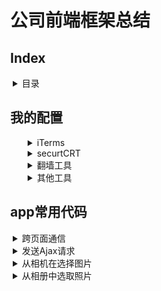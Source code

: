 <style>
    * {
        padding-left: 4px;
    }
</style>
<h1>公司前端框架总结</h1>

<h2>Index</h2>
<details>
    <summary>目录</summary>
    <ul>
        <a href="#myConfig">我的软件配置</a>
        <li>app</li>
        <li>web</li>
        <li>backend</li>
        <li>数据库</li>
    </ul>
</details>


<h2 id='myConfig'>我的配置</h2>
<ul>
    <details>
        <summary>iTerms</summary>
        <ul>
        <li>官网下载iTerms</li>
        <li>安装node, git</li>
        <li>npm youdao/http-server -c-1 </li>
        <li> 设置透明(Perference-Profiles-Window-Transparency)</li>
        <li>设置全屏依然半透明(Perference-General-Native full screen windows)</li>
    </details>
    <details>
        <summary>securtCRT</summary>
        <ul>
            <li>下载(securtCRT 史蒂芬周的博客)</li>
            <li>
                连接服务器
                <div>
                    <img src="./img/svn.png" alt="" width=400 height: 300>
                </div>
            </li>
            <li>
                我的习惯 
                <pre>
                    curl -L  z.sh 到 ~/z.sh  
                    curl -L bashrc.sh为 ~/.bashrc
                    curl -L vimrc ~/.vimrc
                </pre>
            </li>
        </ul>
    </details>
    <details>
        <summary>翻墙工具</summary>
        <ul> 
           <li>蓝灯: https://github.com/getlantern/lantern</li>
           <li>shadowsocks: https://portal.shadowsocks.com/clientarea.php?language=chinese</li>
        </ul>
    </details>
    <details>
        <summary>其他工具</summary>
        <ul>
            <li>paste(关键词: xclient paste mac)</li>
            <li>搜狗输入法(设置 中英文都用英文标点)</li>
            <li>xsope(关键词: xclient xcope mac)</li>
        </ul>
    </details>
</ul>

<h2 id="app">app常用代码</h2>


<details>
    <summary>跨页面通信</summary>
    <p>使用这个方法之前,这两个页面需已经用openWin方法打开了</p>
<pre>

// 写在当前页面
var arg = {
  type: 'refresh',
}
var jsFun = 'init(' + JSON.stringify(arg) + ')';
api.execScript({
    name: 'xxx',
    script: jsFun
})

// 写在接受信息的页面, 这些一般写在init里面
var arg = arguments[0] ? arguments[0] : '';
if (arg) {
    switch (arg.type) {
        case 'refresh':
            // ....
            break;
    }
}

</pre>
</details>

<details>
    <summary>发送Ajax请求</summary>
    <pre>

    self.errors = ko.validation.group([])
    self.isValid = ko.computed(function() {
        return self.errors().length === 0;
    })

    self.setUser = function() {
        if (!self.isValid()) {
            api.toast({
                msg: self.errors()[0],
                location: 'middle'
            });
            return false;
        }

        var modelData = {}
        
        if (self.qq.hasChanges()) {
            modelData.qq = self.qq();
        }

        if ($.fn.isEmpty(modelData)) {
            api.toast({
                msg: '没有进行任何修改',
                location: 'middle'
            });
            return false;
        }

        $('.spinner').show();
        api.ajax({
            url: webhost + '/app/user/setpost',
            method: 'post',
            headers: {
                "user-agent": navigator.userAgent,
                "Cookie": 'PHPSESSID=' + $api.getStorage('PHPSESSID'),
                "X-Requested-With": 'XMLHttpRequest'
            },
            data: {
                body: JSON.stringify(modelData)
            }
        }, function(ret, err) {
            if (ret) {
                switch (ret.code) {
                    case 1:
                        self.commit();
                        self.beginEdit();
                        api.toast({
                            msg: '保存修改成功!',
                            location: 'middle'
                        });

                        break;
                    case 911:
                        api.openWin({
                            name: 'login',
                            url: 'widget://html/login.html'
                        });
                        break;
                    case 2003:
                        api.toast({
                            msg: ret.message,
                            location: 'middle'
                        });
                        break;
                    default:
                        api.toast({
                            msg: '保存修改失败!',
                            location: 'middle'
                        });
                }
            } else {
                api.toast({
                    msg: err.msg,
                    location: 'middle'
                });
            }
            $('.spinner').hide();
        });
    } 

    </pre>
    
</details>

<details>
    <summary>从相机在选择图片</summary>
    <pre>

<!-- 
/* html * /
<div class="ui-actionsheet" id="choose">
    <div class="ui-actionsheet-cnt">
        <button tapmode data-bind="click: cameraClick.bind($data, 180, 180)">拍照</button>
        <button tapmode data-bind="click: albumClick.bind($data, 180, 180)">从手机相册选择</button>
        <button tapmode data-bind="click: cancelChooseClick">取消</button>
    </div>
</div>
-->
/* js * /
self.cameraClick = function() {
        $('#choose').removeClass('show');
        api.getPicture({
            sourceType: 'camera',
            mediaValue: 'pic',
            destinationType: 'url',
            quality: 100
        }, function(ret, err) {
            if (ret.data == '') {
                return false;
            }
            if (ret) {
                qcloudCos.initCOSClient({
                    appId: jsParam.appId,
                    region: jsParam.region,
                });
                api.showProgress({
                    style: 'default',
                    animationType: 'fade',
                    title: '图片上传',
                    modal: false
                });
                var cosPath = 'company/' + (new Date()).valueOf()
                qcloudCos.putObject({
                    bucket: jsParam.bucket,
                    cosPath: cosPath,
                    localPath: ret.data,
                    insertOnly: "1",
                    sign: jsParam.upToken
                }, function(res) {
                    if (res.type == 'onProgress') {
                        var progress = (res.currentSize / res.totalSize * 100).toFixed(0) + '%';
                    } else if (res.type == 'onComplete') {
                        self.headimgurl(cosPath);
                        api.hideProgress();
                    }
                });
            } else {
                api.toast({
                    msg: '用户取消拍照',
                    location: 'middle'
                });
            }
        });

    }


</pre>
</details>

<details>
    <summary>从相册中选取照片</summary>
    <pre>
    /* html同上 */
    /* js */
      self.albumClick = function() {
        $('#choose').removeClass('show');
        var w = arguments[0] ? arguments[0] : '';
        var h = arguments[1] ? arguments[1] : '';
        api.getPicture({}, function(ret, err) {
            if (ret) {
                qcloudCos.initCOSClient({
                    appId: jsParam.appId,
                    region: jsParam.region,
                });
                api.showProgress({
                    style: 'default',
                    animationType: 'fade',
                    title: '图片上传',
                    modal: false
                });
                var cosPath = 'company/' + (new Date()).valueOf()
                qcloudCos.putObject({
                    bucket: jsParam.bucket,
                    cosPath: cosPath,
                    localPath: ret.data,
                    insertOnly: "1",
                    sign: jsParam.upToken
                }, function(res) {
                    if (res.type == 'onProgress') {
                        var progress = (res.currentSize / res.totalSize * 100).toFixed(0) + '%';
                    } else if (res.type == 'onComplete') {
                        self.headimgurl(cosPath);
                        api.hideProgress();
                        self.setUser();
                    }
                });
            } else {
                api.toast({
                    msg: '打开相册失败, 请重试!',
                    location: 'middle'
                });
            }
        });
    }
    </pre>
</details>






